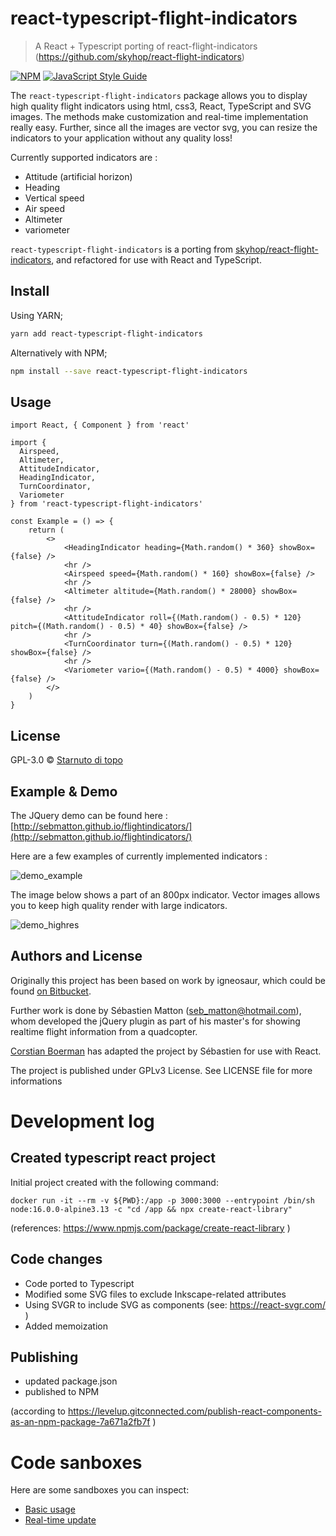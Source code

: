 # react-typescript-flight-indicators

> A React + Typescript porting of react-flight-indicators (https://github.com/skyhop/react-flight-indicators)

[![NPM](https://img.shields.io/npm/v/react-typescript-flight-indicators.svg)](https://www.npmjs.com/package/react-typescript-flight-indicators) [![JavaScript Style Guide](https://img.shields.io/badge/code_style-standard-brightgreen.svg)](https://standardjs.com)


The `react-typescript-flight-indicators` package allows you to display high quality flight indicators using html, css3, React, TypeScript and SVG images.
The methods make customization and real-time implementation really easy.
Further, since all the images are vector svg, you can resize the indicators to your application without any quality loss!

Currently supported indicators are :

* Attitude (artificial horizon)
* Heading 
* Vertical speed
* Air speed
* Altimeter
* variometer

`react-typescript-flight-indicators` is a porting from [skyhop/react-flight-indicators](https://github.com/skyhop/react-flight-indicators), and refactored for use with React and TypeScript.

## Install

Using YARN;

```bash
yarn add react-typescript-flight-indicators
```

Alternatively with NPM;

```bash
npm install --save react-typescript-flight-indicators
```

## Usage

```tsx
import React, { Component } from 'react'

import {
  Airspeed,
  Altimeter,
  AttitudeIndicator,
  HeadingIndicator,
  TurnCoordinator,
  Variometer
} from 'react-typescript-flight-indicators'

const Example = () => {
  	return (
	  	<>
			<HeadingIndicator heading={Math.random() * 360} showBox={false} />
			<hr />
			<Airspeed speed={Math.random() * 160} showBox={false} />
			<hr />
			<Altimeter altitude={Math.random() * 28000} showBox={false} />
			<hr />
			<AttitudeIndicator roll={(Math.random() - 0.5) * 120} pitch={(Math.random() - 0.5) * 40} showBox={false} />
			<hr />
			<TurnCoordinator turn={(Math.random() - 0.5) * 120} showBox={false} />
			<hr />
			<Variometer vario={(Math.random() - 0.5) * 4000} showBox={false} />
	  	</>
  	)
}
```

## License

GPL-3.0 © [Starnuto di topo](https://github.com/starnutoditopo)

Example & Demo
-------------------

The JQuery demo can be found here : [http://sebmatton.github.io/flightindicators/](http://sebmatton.github.io/flightindicators/)

Here are a few examples of currently implemented indicators :

![demo_example](https://raw.githubusercontent.com/sebmatton/jQuery-Flight-Indicators/master/_examples_data/example.png "Indicator examples")

The image below shows a part of an 800px indicator. Vector images allows you to keep high quality render with large indicators.

![demo_highres](https://raw.githubusercontent.com/sebmatton/jQuery-Flight-Indicators/master/_examples_data/example_highres.png "High resolution indicator")


Authors and License
-----------

Originally this project has been based on work by igneosaur, which could be found [on Bitbucket](https://bitbucket.org/igneosaur/attitude-indicator).

Further work is done by Sébastien Matton (seb_matton@hotmail.com), whom developed the jQuery plugin as part of his master's for showing realtime flight information from a quadcopter.

[Corstian Boerman](https://corstianboerman.com) has adapted the project by Sébastien for use with React.

The project is published under GPLv3 License. See LICENSE file for more informations

# Development log

## Created typescript react project 

Initial project created with the following command:

    docker run -it --rm -v ${PWD}:/app -p 3000:3000 --entrypoint /bin/sh node:16.0.0-alpine3.13 -c "cd /app && npx create-react-library"

(references: https://www.npmjs.com/package/create-react-library )

## Code changes

- Code ported to Typescript
- Modified some SVG files to exclude Inkscape-related attributes
- Using SVGR to include SVG as components (see: https://react-svgr.com/ )
- Added memoization

## Publishing

- updated package.json
- published to NPM

(according to https://levelup.gitconnected.com/publish-react-components-as-an-npm-package-7a671a2fb7f )

# Code sanboxes

Here are some sandboxes you can inspect:

- [Basic usage](https://codesandbox.io/s/8yq47)
- [Real-time update](https://codesandbox.io/s/7wwfs)
